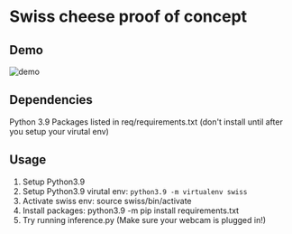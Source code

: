 # Swiss cheese proof of concept

## Demo 
![demo](demo/demo.gif)

## Dependencies

Python 3.9
Packages listed in req/requirements.txt (don't install until after you setup your virutal env)

## Usage

1. Setup Python3.9
2. Setup Python3.9 virutal env: ```python3.9 -m virtualenv swiss```
3. Activate swiss env: source swiss/bin/activate
4. Install packages: python3.9 -m pip install requirements.txt
5. Try running inference.py (Make sure your webcam is plugged in!)
